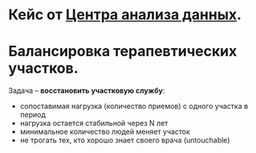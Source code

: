 # Кейс от [Центра анализа данных](https://analysiscenter.ru/).
# Балансировка терапевтических участков.

Задача – **восстановить участковую службу**:
* cопоставимая нагрузка (количество приемов) с одного участка в период
* нагрузка остается стабильной через N лет
* минимальное количество людей меняет участок
* не трогать тех, кто хорошо знает своего врача (untouchable)
